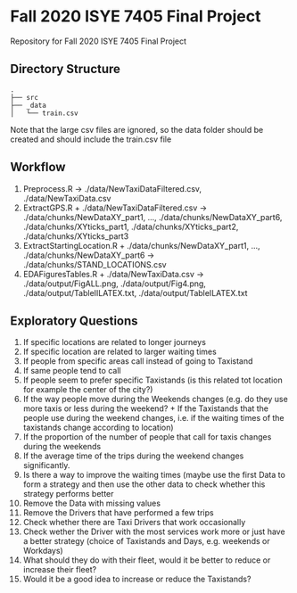 # Fall 2020 ISYE 7405 Final Project

Repository for Fall 2020 ISYE 7405 Final Project

## Directory Structure

```
.
├── src
├── _data
│   └── train.csv
```

Note that the large csv files are ignored, so the data folder should be created
and should include the train.csv file

## Workflow

1. Preprocess.R -> ./data/NewTaxiDataFiltered.csv, ./data/NewTaxiData.csv
2. ExtractGPS.R + ./data/NewTaxiDataFiltered.csv -> ./data/chunks/NewDataXY_part1, ..., ./data/chunks/NewDataXY_part6,  ./data/chunks/XYticks_part1, ./data/chunks/XYticks_part2, ./data/chunks/XYticks_part3
3. ExtractStartingLocation.R + ./data/chunks/NewDataXY_part1, ..., ./data/chunks/NewDataXY_part6 -> ./data/chunks/STAND_LOCATIONS.csv
4. EDAFiguresTables.R + ./data/NewTaxiData.csv -> ./data/output/FigALL.png, ./data/output/Fig4.png, ./data/output/TableIILATEX.txt, ./data/output/TableILATEX.txt

## Exploratory Questions

1.	If specific locations are related to longer journeys
2.	If specific location are related to larger waiting times
3.	If people from specific areas call instead of going to Taxistand
4.	If same people tend to call
5.	If people seem to prefer specific Taxistands (is this related tot location for example the center of the city?)
6.	If the way people move during the Weekends changes (e.g. do they use more taxis or less during the weekend? + If the Taxistands that the people use during the weekend changes, i.e. if the waiting times of the taxistands change according to location)
7.	If the proportion of the number of people that call for taxis changes during the weekends
8.	If the average time of the trips during the weekend changes significantly.
9.	Is there a way to improve the waiting times (maybe use the first Data to form a strategy and then use the other data to check whether this strategy performs better
10.	Remove the Data with missing values
11.	Remove the Drivers that have performed a few trips
12.	Check whether there are Taxi Drivers that work occasionally
13.	Check wether the Driver with the most services work more or just have a better strategy (choice of Taxistands and Days, e.g. weekends or Workdays)
14.	What should they do with their fleet, would it be better to reduce or increase their fleet?
15.	Would it be a good idea to increase or reduce the Taxistands?










